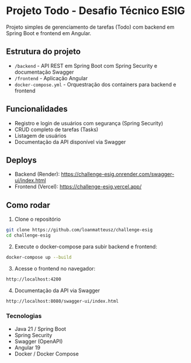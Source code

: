 # Projeto Todo - Desafio Técnico ESIG

Projeto simples de gerenciamento de tarefas (Todo) com backend em Spring Boot e frontend em Angular.

## Estrutura do projeto

- `/backend` - API REST em Spring Boot com Spring Security e documentação Swagger
- `/frontend` - Aplicação Angular
- `docker-compose.yml` - Orquestração dos containers para backend e frontend

## Funcionalidades

- Registro e login de usuários com segurança (Spring Security)
- CRUD completo de tarefas (Tasks)
- Listagem de usuários
- Documentação da API disponível via Swagger

## Deploys
- Backend (Render): https://challenge-esig.onrender.com/swagger-ui/index.html
- Frontend (Vercel): https://challenge-esig.vercel.app/

## Como rodar

1. Clone o repositório

```bash
git clone https://github.com/loanmatteusz/challenge-esig
cd challenge-esig
```

2. Execute o docker-compose para subir backend e frontend:
```bash
docker-compose up --build
```

3. Acesse o frontend no navegador:
```bash
http://localhost:4200
```

4. Documentação da API via Swagger
```bash
http://localhost:8080/swagger-ui/index.html
```

### Tecnologias
- Java 21 / Spring Boot
- Spring Security
- Swagger (OpenAPI)
- Angular 19
- Docker / Docker Compose
